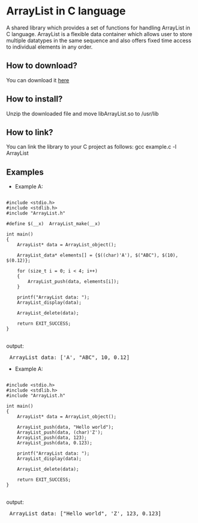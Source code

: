 # ArrayList in C language
A shared library which provides a set of functions for handling ArrayList in C language. ArrayList is a flexible data container which allows user to store multiple datatypes in the same sequence and also offers fixed time access to individual elements in any order.


<h2>How to download?</h2>
You can download it <a href="https://github.com/user-attachments/files/20274402/libArrayList.zip">here</a>

<h2>How to install?</h2>
Unzip the downloaded file and move libArrayList.so to /usr/lib

<h2>How to link?</h2>
You can link the library to your C project as follows: gcc example.c -l ArrayList

<br>
<h2> Examples </h2>

* Example A:

<pre>
<code class="language-c">
#include &lt;stdio.h&gt;
#include &lt;stdlib.h&gt;
#include "ArrayList.h"

#define $(__x)  ArrayList_make(__x)

int main()
{
    ArrayList* data = ArrayList_object();
    
    ArrayList_data* elements[] = {$((char)'A'), $("ABC"), $(10), $(0.12)};

    for (size_t i = 0; i < 4; i++)
    {
        ArrayList_push(data, elements[i]);
    }
    
    printf("ArrayList data: ");
    ArrayList_display(data);

    ArrayList_delete(data);
    
    return EXIT_SUCCESS;
}
</code>
</pre>

output:
<pre> ArrayList data: ['A', "ABC", 10, 0.12] </pre>

* Example A:

<pre>
<code class="language-c">
#include &lt;stdio.h&gt;
#include &lt;stdlib.h&gt;
#include "ArrayList.h"

int main()
{
    ArrayList* data = ArrayList_object();
    
    ArrayList_push(data, "Hello world");
    ArrayList_push(data, (char)'Z');
    ArrayList_push(data, 123);
    ArrayList_push(data, 0.123);
    
    printf("ArrayList data: ");
    ArrayList_display(data);

    ArrayList_delete(data);
    
    return EXIT_SUCCESS;
}
</code>
</pre>

output:
<pre> ArrayList data: ["Hello world", 'Z', 123, 0.123] </pre>
